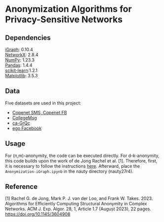 # Anonymization Algorithms for Privacy-Sensitive Networks
[comment]: <This is a master's thesis project, which includes 5 methods for graph anonymization by edge deletion. More details of algorithms can be found in the [corresponding thesis]() in the [repository of LIACS]().> 

## Dependencies
[iGraph](https://igraph.org/): 0.10.4  
[NetworkX](https://networkx.org/): 2.8.4  
[NumPy](https://numpy.org/doc/stable/): 1.23.3  
[Pandas](https://pandas.pydata.org/): 1.4.4   
[scikit-learn](https://scikit-learn.org/stable/):1.2.1  
[Matplotlib](https://matplotlib.org/): 3.5.3  

## Data
Five datasets are used in this project:

* [Copenet SMS, Copenet FB](https://figshare.com/articles/dataset/The_Copenhagen_Networks_Study_interaction_data/7267433/1?file=13389839)
* [CollegeMsg](http://snap.stanford.edu/data/CollegeMsg.html)
* [ca-GrQc](http://snap.stanford.edu/data/ca-GrQc.html)
* [ego Facebook](http://snap.stanford.edu/data/ego-Facebook.html)

## Usage
For (n,m)-anonymity, the code can be executed directly. For d-k-anonymity, this code builds upon the work of de Jong Rachel et al. [1]. Therefore, first, it is necessary to follow the instructions [here](https://github.com/RacheldeJong/dkAnonymity). Afterward, place the `Anonymization-iGraph.ipynb` in the nauty directory (nauty27r4).

## Reference
[1] Rachel G. de Jong, Mark P. J. van der Loo, and Frank W. Takes. 2023. Algorithms for Efficiently Computing Structural Anonymity in Complex Networks. ACM J. Exp. Algor. 28, 1, Article 1.7 (August 2023), 22 pages. https://doi.org/10.1145/3604908

